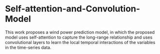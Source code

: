 # Self-attention-and-Convolution-Model
 This work proposes a wind power prediction model, in which the proposed model uses self-attention to capture the long-range relationship and uses convolutional layers to learn the local temporal interactions of the variables in the time-series data.
